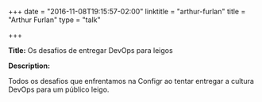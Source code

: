 +++
date = "2016-11-08T19:15:57-02:00"
linktitle = "arthur-furlan"
title = "Arthur Furlan"
type = "talk"

+++

<div class="span-15  ">
  <div class="span-15  last ">
  <p><strong>Title:</strong>
Os desafios de entregar DevOps para leigos
</p>

<p><strong>Description:</strong></p>

<p>
Todos os desafios que enfrentamos na Configr ao tentar entregar a cultura DevOps para um público leigo.
</p>
<p>

  </div>
</div>


